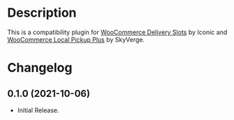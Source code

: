 # Description

This is a compatibility plugin for [WooCommerce Delivery Slots](https://iconicwp.com/products/woocommerce-delivery-slots/?utm_source=Iconic&utm_medium=Github&utm_campaign=iconic-woo-delivery-slots-compat-shipping-pro)  by Iconic and [WooCommerce Local Pickup Plus](https://woocommerce.com/products/local-pickup-plus/) by SkyVerge.

# Changelog

## 0.1.0 (2021-10-06)
* Initial Release.
